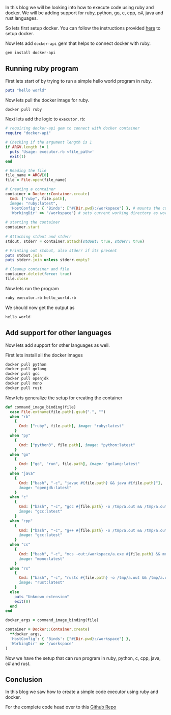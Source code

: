 In this blog we will be looking into how to execute code using ruby and docker. We will be adding support for ruby, python, go, c, cpp, c#, java and rust languages.

So lets first setup docker. You can follow the instructions provided [here](https://docs.docker.com/engine/install/) to setup docker.

Now lets add `docker-api` gem that helps to connect docker with ruby.

```sh
gem install docker-api
```

## Running ruby program
First lets start of by trying to run a simple hello world program in ruby.

```ruby
puts "hello world"
```

Now lets pull the docker image for ruby.

```sh
docker pull ruby
```

Next lets add the logic to `executor.rb`:

```ruby
# requiring docker-api gem to connect with docker container
require "docker-api"

# Checking if the argument length is 1
if ARGV.length != 1
  puts 'Usage: executor.rb <file_path>'
  exit(1)
end

# Reading the file
file_name = ARGV[0]
file = File.open(file_name)

# Creating a container
container = Docker::Container.create(
  Cmd: ["ruby", file.path],
  image: "ruby:latest",
  'HostConfig': { 'Binds': ["#{Dir.pwd}:/workspace"] }, # mounts the current working directory to the container's workspace directory
  'WorkingDir' => "/workspace") # sets current working directory as workspace
  
# starting the container
container.start
  
# Attaching stdout and stderr
stdout, stderr = container.attach(stdout: true, stderr: true)

# Printing out stdout, also stderr if its present
puts stdout.join
puts stderr.join unless stderr.empty?

# Cleanup container and file
container.delete(force: true)
file.close
```

Now lets run the program
```sh
ruby executor.rb hello_world.rb
```

We should now get the output as
```sh
hello world
```

## Add support for other languages
Now lets add support for other languages as well.

First lets install all the docker images
```sh
docker pull python
docker pull golang
docker pull gcc
docker pull openjdk
docker pull mono
docker pull rust
```

Now lets generalize the setup for creating the container

```ruby
def command_image_binding(file)
  case File.extname(file.path).gsub(".", "")
  when "rb"
    {
      Cmd: ["ruby", file.path], image: "ruby:latest"
    }
  when "py"
    {
      Cmd: ["python3", file.path], image: "python:latest"
    }
  when "go"
    {
      Cmd: ["go", "run", file.path], image: "golang:latest"
    }
  when "java"
    {
      Cmd: ["bash", "-c", "javac #{file.path} && java #{file.path}"],
      image: "openjdk:latest"
    }
  when "c"
    {
      Cmd: ["bash", "-c", "gcc #{file.path} -o /tmp/a.out && /tmp/a.out"],
      image: "gcc:latest"
    }
  when "cpp"
    {
      Cmd: ["bash", "-c", "g++ #{file.path} -o /tmp/a.out && /tmp/a.out"],
      image: "gcc:latest"
    }
  when "cs"
    {
      Cmd: ["bash", "-c", "mcs -out:/workspace/a.exe #{file.path} && mono /workspace/a.exe"],
      image: "mono:latest"
    }
  when "rs"
    {
      Cmd: ["bash", "-c", "rustc #{file.path} -o /tmp/a.out && /tmp/a.out"],
      image: "rust:latest"
    }
  else
    puts "Unknown extension"
    exit(0)
  end
end

docker_args = command_image_binding(file)

container = Docker::Container.create(
  **docker_args,
  'HostConfig': { 'Binds': ["#{Dir.pwd}:/workspace"] },
  'WorkingDir' => "/workspace"
)
```

Now we have the setup that can run program in ruby, python, c, cpp, java, c# and rust.

## Conclusion
In this blog we saw how to create a simple code executor using ruby and docker.

For the complete code head over to this [Github Repo](https://github.com/abhirampai/code-executor-ruby)
